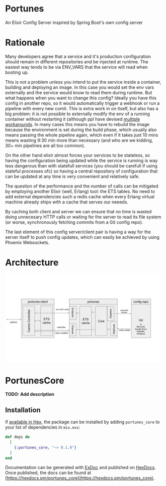 # Portunes
An Elixir Config Server inspired by Spring Boot's own config server


# Rationale
Many developers agree that a service and it's production configuration should remain in different repositories and be injected at runtime. The easiest way tends to be via ENV_VARS that the service will read when booting up. 

This is not a problem unless you intend to put the service inside a container, building and deploying an image. In this case you would set the env vars externally and the service would know to read them during runtime. But what happens when you want to change this config? Ideally you have this config in another repo, so it would automatically trigger a webhook or run a pipeline with every new comit. This is extra work in on itself, but also has a big problem: it is not possible to externally modify the env of a running container without restarting it (although ppl have devised [multiple workarounds](https://github.com/moby/moby/issues/8838). In many cases this means you have to rebuild the image because the environment is set during the build phase, which usually also means passing the whole pipeline again, which even if it takes just 10 mins means wasting 9:30 min more than necessary (and who are we kidding, 30+ min pipelines are all too common).

On the other hand elixir almost forces your services to be stateless, so having the configuration being updated while the service is running is way less dangerous than with statefull services (you should be carefull if using stateful processes ofc) so having a central repository of configuration that can be updated at any time is very convenient and relatively safe.

The question of the performance and the number of calls can be mitigated by employing another Elixir (well, Erlang) tool: the ETS tables. No need to add external dependencies such a redis cache when every Erlang virtual machine already ships with a cache that serves our neeeds.

By caching both client and server we can ensure that no time is wasted doing unnecesary HTTP calls or waiting for the server to read its file system (or worse, synchronously fetching commits from a Git config repo).

The last element of this config server/client pair is having a way for the server itself to push config updates, which can easily be achieved by using Phoenix Websockets.


# Architecture
![an image of portunes' architecture done in google drive's sheets by a artististically deaf dev](docs/images/architectural-summary.svg)


# PortunesCore

**TODO: Add description**

## Installation

If [available in Hex](https://hex.pm/docs/publish), the package can be installed
by adding `portunes_core` to your list of dependencies in `mix.exs`:

```elixir
def deps do
  [
    {:portunes_core, "~> 0.1.0"}
  ]
end
```

Documentation can be generated with [ExDoc](https://github.com/elixir-lang/ex_doc)
and published on [HexDocs](https://hexdocs.pm). Once published, the docs can
be found at [https://hexdocs.pm/portunes_core](https://hexdocs.pm/portunes_core).


